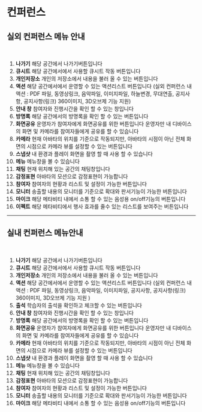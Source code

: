# 컨퍼런스

## 실외 컨퍼런스 메뉴 안내

<figure><img src="../../../../.gitbook/assets/메뉴얼용3 (1).png" alt=""><figcaption></figcaption></figure>

1. **나가기** 해당 공간에서 나가기버튼입니다
2. **큐시트** 해당 공간에서에서 사용할 큐시트 작동 버튼입니다&#x20;
3. **개인저장소** 개인의 저장소에서 내용을 불러 올 수 있는 버튼입니다&#x20;
4. **액션** 해당 공간에서에서 운영할 수 있는 액션리스트 버튼입니다 (실외 컨퍼런스 내 액션 : PDF 파일, 동영상링크, 음악파일, 이미지파일, 하늘변경, 무대연출, 공지사항, 공지사항(링크) 360이미지, 3D오브제 기능 지원)
5. **안내 창** 참여자와 진행시간을 확인 할 수 있는 창입니다&#x20;
6. **방명록** 해당 공간에서의 방명록을 확인 할 수 있는 버튼입니다
7. **화면공유** 운영자가 참여자에게 화면공유를 위한 버튼입니다 운영자만 내 디바이스의 화면 및 카메라를 참여자들에게 공유를 할 수 있습니다&#x20;
8. **카메라** 현재 아바타의 위치를 기준으로 작동되지만, 아바타의 시점이 아닌 전체 화면의 시점으로 카메라 뷰를 설정할 수 있는 버튼입니다
9. **스냅샷** 내 환경과 플레이 화면을 촬영 할 때 사용 할 수 있습니다
10. **메뉴** 메뉴창을 볼 수 있습니다
11. **채팅** 현재 위치해 있는 공간의 채팅창입니다
12. **감정표현** 아바타의 모션으로 감정표현이 가능합니다
13. **참여자** 참여자의 현황과 리스트 및 설정이 가능한 버튼입니다&#x20;
14. **모니터** 송출할 내용의 모니터를 기준으로 확대와 판서기능이 가능한 버튼입니다&#x20;
15. **마이크** 해당 메타비티 내에서 소통 할 수 있는 음성용 on/off기능의 버튼입니다&#x20;
16. **이펙트** 해당 메타비티에서 행사 효과를 줄수 있는 리스트를 보여주는 버튼입니다&#x20;





***

## 실내 컨퍼런스 메뉴안내&#x20;

<figure><img src="../../../../.gitbook/assets/메뉴얼용5.png" alt=""><figcaption></figcaption></figure>

1. **나가기** 해당 공간에서 나가기버튼입니다
2. **큐시트** 해당 공간에서에서 사용할 큐시트 작동 버튼입니다&#x20;
3. **개인저장소** 개인의 저장소에서 내용을 불러 올 수 있는 버튼입니다&#x20;
4. **액션** 해당 공간에서에서 운영할 수 있는 액션리스트 버튼입니다 (실외 컨퍼런스 내 액션 : PDF 파일, 동영상링크, 음악파일, 이미지파일, 공지사항, 공지사항(링크) 360이미지, 3D오브제 기능 지원 )&#x20;
5. **출석** 학습자의 출석을 확인하고 체크할 수 있는 버튼입니다&#x20;
6. **안내 창** 참여자와 진행시간을 확인 할 수 있는 창입니다&#x20;
7. **방명록** 해당 공간에서의 방명록을 확인 할 수 있는 버튼입니다
8. **화면공유** 운영자가 참여자에게 화면공유를 위한 버튼입니다 운영자만 내 디바이스의 화면 및 카메라를 참여자들에게 공유를 할 수 있습니다&#x20;
9. **카메라** 현재 아바타의 위치를 기준으로 작동되지만, 아바타의 시점이 아닌 전체 화면의 시점으로 카메라 뷰를 설정할 수 있는 버튼입니다
10. **스냅샷** 내 환경과 플레이 화면을 촬영 할 때 사용 할 수 있습니다
11. **메뉴** 메뉴창을 볼 수 있습니다
12. **채팅** 현재 위치해 있는 공간의 채팅창입니다
13. **감정표현** 아바타의 모션으로 감정표현이 가능합니다
14. **참여자** 참여자의 현황과 리스트 및 설정이 가능한 버튼입니다&#x20;
15. **모니터** 송출할 내용의 모니터를 기준으로 확대와 판서기능이 가능한 버튼입니다&#x20;
16. **마이크** 해당 메타비티 내에서 소통 할 수 있는 음성용 on/off기능의 버튼입니다&#x20;

